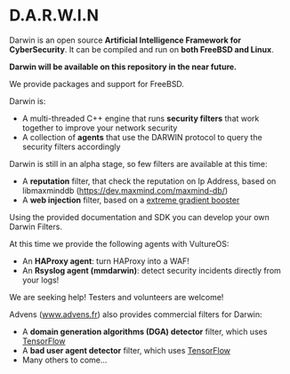 # D.A.R.W.I.N

Darwin is an open source **Artificial Intelligence Framework for CyberSecurity**. It can be compiled and run on **both FreeBSD and Linux**.

**Darwin will be available on this repository in the near future.**

We provide packages and support for FreeBSD.

Darwin is:
 - A multi-threaded C++ engine that runs **security filters** that work together to improve your network security
 - A collection of **agents** that use the DARWIN protocol to query the security filters accordingly

Darwin is still in an alpha stage, so few filters are available at this time:
 - A **reputation** filter, that check the reputation on Ip Address, based on libmaxminddb (https://dev.maxmind.com/maxmind-db/)
 - A **web injection** filter, based on a [extreme gradient booster](https://xgboost.readthedocs.io/en/latest/)

Using the provided documentation and SDK you can develop your own Darwin Filters.

At this time we provide the following agents with VultureOS:
 - An **HAProxy agent**: turn HAProxy into a WAF!
 - An **Rsyslog agent (mmdarwin)**: detect security incidents directly from your logs!

We are seeking help! Testers and volunteers are welcome!


Advens (www.advens.fr) also provides commercial filters for Darwin:
 - A **domain generation algorithms (DGA) detector** filter, which uses [TensorFlow](https://www.tensorflow.org/)
 - A **bad user agent detector** filter, which uses [TensorFlow](https://www.tensorflow.org/)
 - Many others to come...